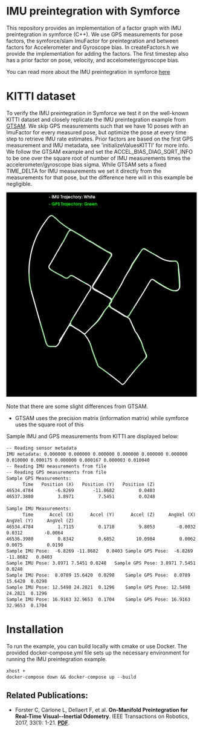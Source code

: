# IMU preintegration with Symforce

This repository provides an implementation of a factor graph with IMU preintegration in symforce (C++). We use GPS measurements for pose factors, the symforce/slam ImuFactor for preintegration and between factors for Accelerometer and Gyroscope bias. In createFactors.h we provide the implementation for adding the factors.
The first timestep also has a prior factor on pose, velocity, and accelometer/gyroscope bias.

You can read more about the IMU preintegration in symforce [here](https://symforce.org/api-cpp/file/imu__factor_8h.html)

# KITTI dataset

To verify the IMU preintegration in Symforce we test it on the well-known KITTI dataset and closely replicate the IMU preintegration example from [GTSAM](https://github.com/borglab/gtsam/blob/develop/examples/IMUKittiExampleGPS.cpp). We skip GPS measurements such that we have 10 poses with an ImuFactor for every measured pose, but optimize the pose at every time step to retrieve IMU rate estimates. Prior factors are based on the first GPS measurement and IMU metadata, see 'initializeValuesKITTI' for more info. We follow the GTSAM example and set the ACCEL_BIAS_DIAG_SQRT_INFO to be one over the square root of number of IMU measurements times the accelerometer/gyroscope bias sigma. While GTSAM sets a fixed TIME_DELTA for IMU measurements we set it directly from the measurements for that pose, but the difference here will in this example be negligible.

![alt text](assets/kitti_trajectory.png)

Note that there are some slight differences from GTSAM.

- GTSAM uses the precision matrix (information matrix) while symforce uses the square root of this

Sample IMU and GPS measurements from KITTI are displayed below:

```plaintext
-- Reading sensor metadata
IMU metadata: 0.000000 0.000000 0.000000 0.000000 0.000000 0.000000 0.010000 0.000175 0.000000 0.000167 0.000003 0.010040
-- Reading IMU measurements from file
-- Reading GPS measurements from file
Sample GPS Measurements:
      Time   Position (X)   Position (Y)   Position (Z)
46534.4784        -6.8269       -11.8682         0.0403
46537.3880         3.8971         7.5451         0.0248

Sample IMU Measurements:
      Time      Accel (X)      Accel (Y)      Accel (Z)     AngVel (X)     AngVel (Y)     AngVel (Z)
46534.4784         1.7115         0.1718         9.8053        -0.0032         0.0312        -0.0064
46536.3980         0.8342         0.6852        10.0984         0.0062         0.0075         0.0190
Sample IMU Pose:  -6.8269 -11.8682   0.0403	Sample GPS Pose:  -6.8269 -11.8682   0.0403
Sample IMU Pose: 3.8971 7.5451 0.0248	Sample GPS Pose: 3.8971 7.5451 0.0248
Sample IMU Pose:  8.0789 15.6420  0.0298	Sample GPS Pose:  8.0789 15.6420  0.0298
Sample IMU Pose: 12.5498 24.2821  0.1296	Sample GPS Pose: 12.5498 24.2821  0.1296
Sample IMU Pose: 16.9163 32.9653  0.1704	Sample GPS Pose: 16.9163 32.9653  0.1704

```

# Installation

To run the example, you can build locally with cmake or use Docker. The provided docker-compose.yml file sets up the necessary environment for running the IMU preintegration example.

```
xhost +
docker-compose down && docker-compose up --build
```

## Related Publications:

- Forster C, Carlone L, Dellaert F, et al. **On-Manifold Preintegration for Real-Time Visual--Inertial Odometry**. IEEE Transactions on Robotics, 2017, 33(1): 1-21. **[PDF](http://rpg.ifi.uzh.ch/docs/TRO16_forster.pdf)**.
